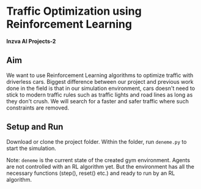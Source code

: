 # Traffic Optimization using Reinforcement Learning

**Inzva AI Projects-2** 

## Aim
We want to use Reinforcement Learning algorithms to optimize traffic 
with driverless cars. Biggest difference between our project and previous
 work done in the field is that in our simulation environment, cars 
 doesn't need to stick to modern traffic rules such as traffic lights and 
 road lines as long as they don't crush. We will search for a faster and safer
  traffic where such constraints are removed. 

## Setup and Run
Download or clone the project folder. Within the folder,
run `deneme.py` to start the simulation. 

Note: `deneme` is the current state of the created gym environment. 
Agents are not controlled with an RL algorithm yet. But the environment has all the 
necessary functions (step(), reset() etc.) and ready to run by an RL algorithm.
